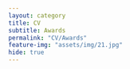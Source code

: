 ```yaml
---
layout: category
title: CV
subtitle: Awards
permalink: "CV/Awards"
feature-img: "assets/img/21.jpg"
hide: true
---
```

